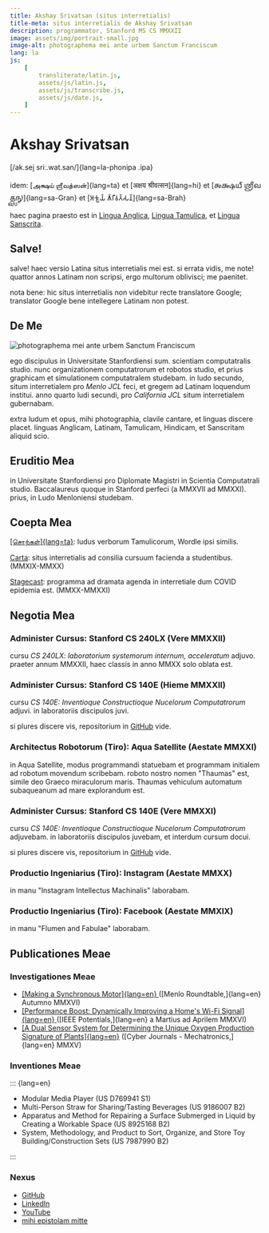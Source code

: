 ```yaml
---
title: Akshay Srivatsan (situs interretialis)
title-meta: situs interretialis de Akshay Srivatsan
description: programmator, Stanford MS CS MMXXII
image: assets/img/portrait-small.jpg
image-alt: photographema mei ante urbem Sanctum Franciscum
lang: la
js:
    [
        transliterate/latin.js,
        assets/js/latin.js,
        assets/js/transcribe.js,
        assets/js/date.js,
    ]
---
```


# Akshay Srivatsan

[/ak.sei̯ sriː.wat.san/]{lang=la-phonipa .ipa}

idem: [அக்ஷய் ஶ்ரீவத்ஸன்]{lang=ta} et [अक्षय श्रीवत्सन]{lang=hi} et [𑌅𑌕𑍍𑌷𑌯𑍍
𑌶𑍍𑌰𑍀𑌵𑌤𑍍𑌸𑌨𑍍]{lang=sa-Gran} et [𑀅𑀓𑁆𑀱𑀬𑁆 𑀰𑁆𑀭𑀻𑀯𑀢𑁆𑀲𑀦𑁆]{lang=sa-Brah}

haec pagina praesto est in [Lingua Anglica](index.html),
[Lingua Tamulica](tamil.html), et [Lingua Sanscrita](sanskrit.html).

## Salve!

<script>
  document.write(`<b>hodie est:</b> ${hodie()} (${hodieBreve()})`);
</script>

salve! haec versio Latina situs interretialis mei est. si errata vidis, me note!
quattor annos Latinam non scripsi, ergo multorum oblivisci; me paenitet.

nota bene: hic situs interretialis non videbitur recte translatore Google;
translator Google bene intellegere Latinam non potest.

<div id="font" style="display:none">
<label for="change_font">**speciem litterarum elige:**</label>
<select name="change_font" id="change_font" onchange="changeFont(this.value)">
    <option value="capitals">capitales quadratae</option>
    <option value="uncials">capitales unciales</option>
    <option value="italics">capitales italica</option>
</select>
</div>

## De Me

![photographema mei ante urbem Sanctum
Franciscum](assets/img/portrait-small.jpg)

ego discipulus in Universitate Stanfordiensi sum. scientiam computatralis
studio. nunc organizationem computatrorum et robotos studio, et prius graphicam
et simulationem computatralem studebam. in ludo secundo, situm interretialem pro
_Menlo JCL_ feci, et gregem ad Latinam loquendum institui. anno quarto ludi
secundi, pro _California JCL_ situm interretialem gubernabam.

extra ludum et opus, mihi photographia, clavile cantare, et linguas discere
placet. linguas Anglicam, Latinam, Tamulicam, Hindicam, et Sanscritam aliquid
scio.

## Eruditio Mea

in Universitate Stanfordiensi pro Diplomate Magistri in Scientia Computatrali
studio. Baccalaureus quoque in Stanford perfeci (a MMXVII ad MMXXI). prius, in
Ludo Menloniensi studebam.

## Coepta Mea

[[சொற்கள்]{lang=ta}](https://aks.io/tamil-wordle/): ludus verborum Tamulicorum,
Wordle ipsi similis.

[Carta](https://carta.stanford.edu): situs interretialis ad consilia cursuum
facienda a studentibus. (MMXIX-MMXX)

[Stagecast](https://taps.stanford.edu/stagecast): programma ad dramata agenda in
interretiale dum COVID epidemia est. (MMXX-MMXXI)

## Negotia Mea

### Administer Cursus: Stanford CS 240LX (Vere MMXXII)

cursu _CS 240LX: laboratorium systemorum internum, acceleratum_ adjuvo. praeter
annum MMXXII, haec classis in anno MMXX solo oblata est.

### Administer Cursus: Stanford CS 140E (Hieme MMXXII)

cursu _CS 140E: Inventioque Constructioque Nucelorum Computatrorum_ adjuvi. in
laboratoriis discipulos juvi.

si plures discere vis, repositorium in
[GitHub](https://github.com/dddrrreee/cs140e-22win) vide.

### Architectus Robotorum (Tiro): Aqua Satellite (Aestate MMXXI)

in Aqua Satellite, modus programmandi statuebam et programmam initialem ad
robotum movendum scribebam. roboto nostro nomen "Thaumas" est, simile deo Graeco
miraculorum maris. Thaumas vehiculum automatum subaqueanum ad mare explorandum
est.

### Administer Cursus: Stanford CS 140E (Vere MMXXI)

cursu _CS 140E: Inventioque Constructioque Nucelorum Computatrorum_ adjuvebam.
in laboratoriis discipulos juvebam, et interdum cursum docui.

si plures discere vis, repositorium in
[GitHub](https://github.com/dddrrreee/cs140e-21spr) vide.

### Productio Ingeniarius (Tiro): Instagram (Aestate MMXX)

in manu "Instagram Intellectus Machinalis" laborabam.

### Productio Ingeniarius (Tiro): Facebook (Aestate MMXIX)

in manu "Flumen and Fabulae" laborabam.

## Publicationes Meae

### Investigationes Meae

-   [[Making a Synchronous Motor]{lang=en} ](http://roundtable.menloschool.org/issue25/5_McNelly+Srivatsan_MS_Roundtable25_Fall_2016.pdf)
    ([Menlo Roundtable,]{lang=en} Autumno MMXVI)
-   [[Performance Boost: Dynamically Improving a Home's Wi-Fi Signal]{lang=en} ](http://ieeexplore.ieee.org/abstract/document/7425403/)
    ([IEEE Potentials,]{lang=en} a Martius ad Aprilem MMXVI)
-   [[A Dual Sensor System for Determining the Unique Oxygen Production Signature of Plants]{lang=en}](http://www.cyberjournals.com/Papers/2015/01.pdf)
    ([Cyber Journals - Mechatronics,]{lang=en} MMXV)

### Inventiones Meae

::: {lang=en}

-   Modular Media Player (US D769941 S1)
-   Multi-Person Straw for Sharing/Tasting Beverages (US 9186007 B2)
-   Apparatus and Method for Repairing a Surface Submerged in Liquid by Creating
    a Workable Space (US 8925168 B2)
-   System, Methodology, and Product to Sort, Organize, and Store Toy
    Building/Construction Sets (US 7987990 B2)

:::

### Nexus

-   [GitHub](https://github.com/Akshay-Srivatsan)
-   [LinkedIn](https://www.linkedin.com/in/akshay-srivatsan/)
-   [YouTube](https://www.youtube.com/channel/UCUrJQeVdrtJZ1GjCXz1aWXA)
-   [mihi epistolam mitte](mailto:srivatsan.akshay+website@gmail.com)

<script>
font.style.display = "block";

changeFont(window.location.search);
</script>
